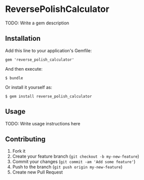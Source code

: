 # ReversePolishCalculator

TODO: Write a gem description

## Installation

Add this line to your application's Gemfile:

    gem 'reverse_polish_calculator'

And then execute:

    $ bundle

Or install it yourself as:

    $ gem install reverse_polish_calculator

## Usage

TODO: Write usage instructions here

## Contributing

1. Fork it
2. Create your feature branch (`git checkout -b my-new-feature`)
3. Commit your changes (`git commit -am 'Add some feature'`)
4. Push to the branch (`git push origin my-new-feature`)
5. Create new Pull Request
